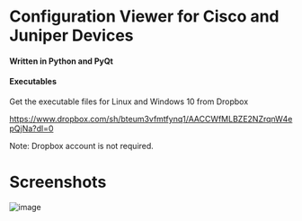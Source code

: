 # Configuration Viewer for Cisco and Juniper Devices
#### Written in Python and PyQt

#### Executables
Get the executable files for Linux and Windows 10 from Dropbox

https://www.dropbox.com/sh/bteum3vfmtfynq1/AACCWfMLBZE2NZrqnW4epQjNa?dl=0

Note: Dropbox account is not required.



# Screenshots

![image](https://github.com/shahzadqadir/config_viewer/assets/59559303/1ad8c1de-00a7-4fa9-b4ef-7d1887dbc4c9)

